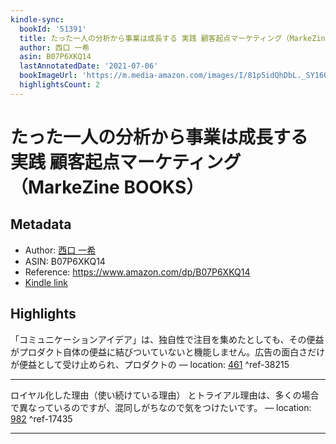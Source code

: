 ```yaml
---
kindle-sync:
  bookId: '51391'
  title: たった一人の分析から事業は成長する 実践 顧客起点マーケティング（MarkeZine BOOKS）
  author: 西口 一希
  asin: B07P6XKQ14
  lastAnnotatedDate: '2021-07-06'
  bookImageUrl: 'https://m.media-amazon.com/images/I/81p5idQhDbL._SY160.jpg'
  highlightsCount: 2
---
```

# たった一人の分析から事業は成長する 実践 顧客起点マーケティング（MarkeZine BOOKS）
## Metadata
* Author: [西口 一希](https://www.amazon.comundefined)
* ASIN: B07P6XKQ14
* Reference: https://www.amazon.com/dp/B07P6XKQ14
* [Kindle link](kindle://book?action=open&asin=B07P6XKQ14)

## Highlights
「コミュニケーションアイデア」は、独自性で注目を集めたとしても、その便益がプロダクト自体の便益に結びついていないと機能しません。広告の面白さだけが便益として受け止められ、プロダクトの — location: [461](kindle://book?action=open&asin=B07P6XKQ14&location=461) ^ref-38215

---
ロイヤル化した理由（使い続けている理由） とトライアル理由は、多くの場合で異なっているのですが、混同しがちなので気をつけたいです。 — location: [982](kindle://book?action=open&asin=B07P6XKQ14&location=982) ^ref-17435

---
